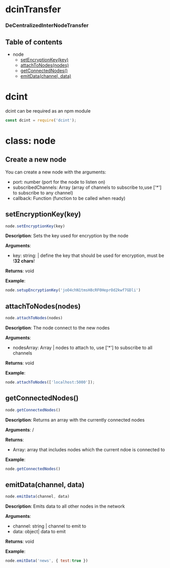 # dcinTransfer
### **D**e**C**entralized**I**nter**N**ode**T**ransfer

## Table of contents
+ node
	+ [setEncryptionKey(key)](#setencryptionkeykey)
	+ [attachToNodes(nodes)](#attachtonodesnodes)
	+ [getConnectedNodes()](#getconnectednodes)
	+ [emitData(channel, data)](#emitdatachannel-data)


# dcint

dcint can be required as an npm module
```js
const dcint = require('dcint');
```

# class: node

## Create a new node

You can create a new node with the arguments:

* port: number          (port for the node to listen on)
* subscribedChannels: Array<String>          (array of channels to subscribe to,use ['*'] to subscribe to any channel)
* callback: Function         (function to be called when ready)

## setEncryptionKey(key)
```js
node.setEncryptionKey(key)
```
**Description**: 
Sets the key used for encryption by the node

**Arguments**:
+ key: string: | define the key that should be used for encryption, must be !**32 chars**!

**Returns**: void

**Example**:
```js
node.setupEncryptionKey('joO4chN1tmsH8cRF0HeprOd2kwf7GDli')
```

## attachToNodes(nodes)
```js
node.attachToNodes(nodes)
```
**Description**: 
The node connect to the new nodes

**Arguments**:
+ nodesArray: Array<String> | nodes to attach to, use ['*'] to subscribe to all channels

**Returns**: void

**Example**:
```js
node.attachToNodes(['localhost:5000']);
```

## getConnectedNodes()
```js
node.getConnectedNodes()
```
**Description**: 
Returns an array with the currently connected nodes

**Arguments**:
/

**Returns**: 
+ Array<Node>: array that includes nodes which the current ndoe is connected to

**Example**:
```js
node.getConnectedNodes()
```

## emitData(channel, data)
```js
node.emitData(channel, data)
```
**Description**: 
Emits data to all other nodes in the network

**Arguments**:
+ channel: string | channel to emit to
+ data: object| data to emit

**Returns**: void

**Example**:
```js
node.emitData('news', { test:true })
```

